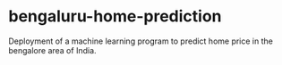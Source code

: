 # bengaluru-home-prediction
Deployment of a  machine learning program to predict home price in the bengalore area of India.
